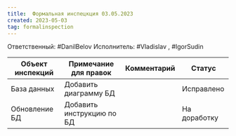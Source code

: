 ```yaml
---
title:  Формальная инспецкция 03.05.2023
created: 2023-05-03
tag: formalinspection
---
```


Ответственный: #DanilBelov 
Исполнитель: #Vladislav , #IgorSudin 

| Объект инспекций | Примечание для правок | Комментарий | Статус       |
| ---------------- | --------------------- | ----------- | ------------ |
| База данных      | Добавить диаграмму БД |             | Исправлено |
| Обновление БД                 |     Добавить инструкцию по БД                  |             |       На доработку       |
